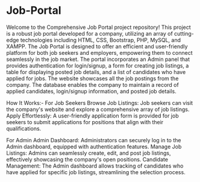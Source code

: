 # Job-Portal
Welcome to the Comprehensive Job Portal project repository! This project is a robust job portal developed for a company, utilizing an array of cutting-edge technologies including HTML, CSS, Bootstrap, PHP, MySQL, and XAMPP. The Job Portal is designed to offer an efficient and user-friendly platform for both job seekers and employers, empowering them to connect seamlessly in the job market. The portal incorporates an Admin panel that provides authentication for login/signup, a form for creating job listings, a table for displaying posted job details, and a list of candidates who have applied for jobs. The website showcases all the job postings from the company. The database enables the company to maintain a record of applied candidates, login/signup information, and posted job details.

How It Works:-
For Job Seekers
Browse Job Listings: Job seekers can visit the company's website and explore a comprehensive array of job listings.
Apply Effortlessly: A user-friendly application form is provided for job seekers to submit applications for positions that align with their qualifications.

For Admin
Admin Dashboard: Administrators can securely log in to the Admin dashboard, equipped with authentication features.
Manage Job Listings: Admins can seamlessly create, edit, and post job listings, effectively showcasing the company's open positions.
Candidate Management: The Admin dashboard allows tracking of candidates who have applied for specific job listings, streamlining the selection process.

 
